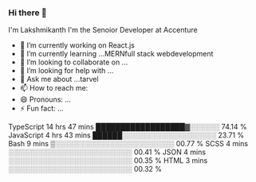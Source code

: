 ### Hi there 👋
I'm Lakshmikanth
I'm the Senoior Developer at Accenture

<!--
**lakshmiikanth/lakshmiikanth** is a ✨ _special_ ✨ repository because its `README.md` (this file) appears on your GitHub profile.

Here are some ideas to get you started:
-->

- 🔭 I’m currently working on React.js
- 🌱 I’m currently learning ...MERNfull stack webdevelopment
- 👯 I’m looking to collaborate on ...
- 🤔 I’m looking for help with ...
- 💬 Ask me about ...tarvel
- 📫 How to reach me:
- 😄 Pronouns: ...
- ⚡ Fun fact: ...

TypeScript   14 hrs 47 mins  ██████████████████▓░░░░░░   74.14 %
JavaScript   4 hrs 43 mins   ██████░░░░░░░░░░░░░░░░░░░   23.71 %
Bash         9 mins          ▒░░░░░░░░░░░░░░░░░░░░░░░░   00.77 %
SCSS         4 mins          ░░░░░░░░░░░░░░░░░░░░░░░░░   00.41 %
JSON         4 mins          ░░░░░░░░░░░░░░░░░░░░░░░░░   00.35 %
HTML         3 mins          ░░░░░░░░░░░░░░░░░░░░░░░░░   00.32 %
